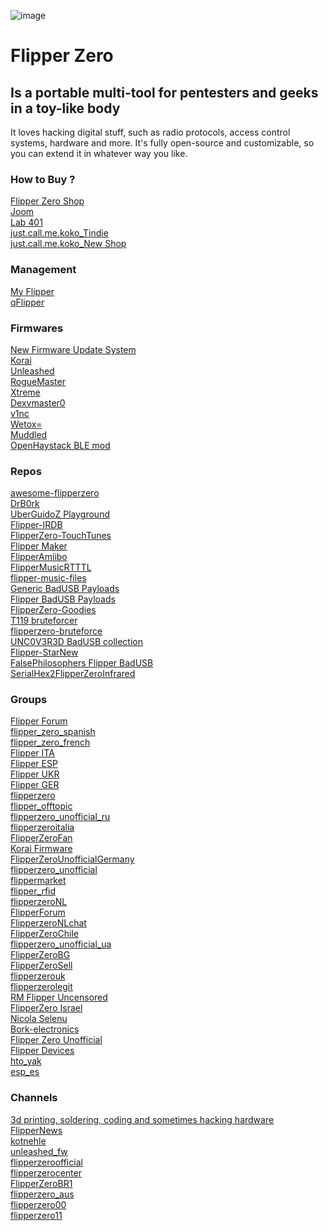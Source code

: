 ![image](https://user-images.githubusercontent.com/89728480/226020699-edd873f8-3293-41f7-8a97-75da954a1573.png)

# Flipper Zero

## Is a portable multi-tool for pentesters and geeks in a toy-like body

It loves hacking digital stuff, such as radio protocols, access control systems, hardware and more. It's fully open-source and customizable, so you can extend it in whatever way you like.

### How to Buy ?

[Flipper Zero Shop](https://shop.flipperzero.one/)\
[Joom](https://www.joom.com/en/stores/62f64f81a96fa268df9eaa2e)\
[Lab 401](https://lab401.com/)\
[just.call.me.koko_Tindie](https://www.tindie.com/stores/justcallmekoko/)\
[just.call.me.koko_New Shop](https://justcallmekokollc.com/)

### Management

[My Flipper](https://lab.flipper.net/)\
[qFlipper](https://flipperzero.one/update)

### Firmwares

[New Firmware Update System](https://blog.flipperzero.one/new-firmware-update-system/)\
[Korai](https://github.com/ankris812/Korai)\
[Unleashed](https://github.com/DarkFlippers/unleashed-firmware)\
[RogueMaster](https://github.com/RogueMaster/flipperzero-firmware-wPlugins)\
[Xtreme](https://github.com/ClaraCrazy/Flipper-Xtreme)\
[Dexvmaster0](https://github.com/DXVVAY/Dexvmaster0)\
[v1nc](https://github.com/v1nc/flipperzero-firmware)\
[Wetox=](https://github.com/wetox-team/flipperzero-firmware)\
[Muddled](https://github.com/MuddledBox/flipperzero-firmware/tree/muddled_dev)\
[OpenHaystack BLE mod](https://github.com/AlexStrNik/flipperzero-firmware)

### Repos

[awesome-flipperzero](https://github.com/djsime1/awesome-flipperzero)\
[DrB0rk](https://github.com/DrB0rk/Flipper-Zero-Boards)\
[UberGuidoZ Playground](https://github.com/UberGuidoZ/Flipper)\
[Flipper-IRDB](https://github.com/logickworkshop/Flipper-IRDB)\
[FlipperZero-TouchTunes](https://github.com/jimilinuxguy/flipperzero-touchtunes)\
[Flipper Maker](https://flippermaker.github.io/)\
[FlipperAmiibo](https://github.com/Gioman101/FlipperAmiibo)\
[FlipperMusicRTTTL](https://github.com/neverfa11ing/FlipperMusicRTTTL)\
[flipper-music-files](https://github.com/Tonsil/flipper-music-files)\
[Generic BadUSB Payloads](https://github.com/nocomp/Flipper_Zero_Badusb_hack5_payloads)\
[Flipper BadUSB Payloads](https://github.com/I-Am-Jakoby/Flipper-Zero-BadUSB)\
[FlipperZero-Goodies](https://github.com/wetox-team/flipperzero-goodies)\
[T119 bruteforcer](https://github.com/xb8/t119bruteforcer)\
[flipperzero-bruteforce](https://github.com/tobiabocchi/flipperzero-bruteforce)\
[UNC0V3R3D BadUSB collection](https://github.com/UNC0V3R3D/Flipper_Zero-BadUsb)\
[Flipper-StarNew](https://github.com/GlUTEN-BASH/Flipper-Starnew)\
[FalsePhilosophers Flipper BadUSB](https://github.com/FalsePhilosopher/badusb)\
[SerialHex2FlipperZeroInfrared](https://github.com/maehw/SerialHex2FlipperZeroInfrared)

### Groups

[Flipper Forum](https://t.me/+2WVEOUkJ4Ho4ZDFi)\
[flipper_zero_spanish](https://t.me/flipper_zero_spanish)\
[flipper_zero_french](https://t.me/flipper_zero_french)\
[Flipper ITA](https://t.me/+4YM7QfxxnpEwYzEy)\
[Flipper ESP](https://t.me/+VQUnlza-WbIxOThi)\
[Flipper UKR](https://t.me/+NRFfxqyLW-gyNzFi)\
[Flipper GER](https://t.me/+46NHyO3hhwQzZTgy)\
[flipperzero](https://t.me/flipperzero)\
[flipper_offtopic](https://t.me/flipper_offtopic)\
[flipperzero_unofficial_ru](https://t.me/flipperzero_unofficial_ru)\
[flipperzeroitalia](https://t.me/flipperzeroitalia)\
[FlipperZeroFan](https://t.me/FlipperZeroFan)\
[Korai Firmware](https://t.me/+XI3ZKU1-cYEwMTU0)\
[FlipperZeroUnofficialGermany](https://t.me/FlipperZeroUnofficialGermany)\
[flipperzero_unofficial](https://t.me/flipperzero_unofficial)\
[flippermarket](https://t.me/flippermarket)\
[flipper_rfid](https://t.me/flipper_rfid)\
[flipperzeroNL](https://t.me/flipperzeroNL)\
[FlipperForum](https://t.me/FlipperForum)\
[FlipperzeroNLchat](https://t.me/FlipperzeroNLchat)\
[FlipperZeroChile](https://t.me/FlipperZeroChile)\
[flipperzero_unofficial_ua](https://t.me/flipperzero_unofficial_ua)\
[FlipperZeroBG](https://t.me/FlipperZeroBG)\
[FlipperZeroSell](https://t.me/FlipperZeroSell)\
[flipperzerouk](https://t.me/flipperzerouk)\
[flipperzerolegit](https://t.me/flipperzerolegit)\
[RM Flipper Uncensored](https://discord.gg/Rq2px3td)\
[FlipperZero Israel](https://discord.gg/D6DqVzeP)\
[Nicola Selenu](https://discord.gg/FkEVbkhX)\
[Bork-electronics](https://discord.gg/AVAeRuQTN2)\
[Flipper Zero Unofficial](https://discord.unleashedflip.com)\
[Flipper Devices](https://flipperzero.one/)\
[hto_yak](https://t.me/hto_yak)\
[esp_es](https://t.me/esp_es)

### Channels

[3d printing, soldering, coding and sometimes hacking hardware](https://t.me/containment)\
[FlipperNews](https://t.me/FlipperNews)\
[kotnehle](https://t.me/kotnehleb)\
[unleashed_fw](https://t.me/unleashed_fw)\
[flipperzeroofficial](https://t.me/flipperzeroofficial)\
[flipperzerocenter](https://t.me/flipperzerocenter)\
[FlipperZeroBR1](https://t.me/FlipperZeroBR1)\
[flipperzero_aus](https://t.me/flipperzero_aus)\
[flipperzero00](https://t.me/flipperzero00)\
[flipperzero11](https://t.me/flipperzero11)
